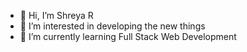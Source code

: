 - 👋 Hi, I’m Shreya R
- 👀 I’m interested in developing the new things 
- 🌱 I’m currently learning Full Stack Web Development

<!---
shreya-id2004/shreya-id2004 is a ✨ special ✨ repository because its `README.md` (this file) appears on your GitHub profile.
You can click the Preview link to take a look at your changes.
--->
